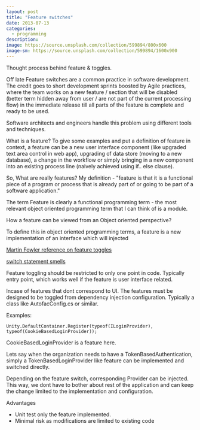 ```yaml
---
layout: post
title: "Feature switches"
date: 2013-07-13
categories:
  - programming
description:
image: https://source.unsplash.com/collection/599894/800x600
image-sm: https://source.unsplash.com/collection/599894/1600x900
---
```


Thought process behind feature & toggles.

Off late Feature switches are a common practice in software development. The credit goes to short development sprints boosted by Agile practices, where the team works on a new feature / section that will be disabled (better term hidden away from user / are not part of the current processing flow) in the immediate release till all parts of the feature is complete and ready to be used.

Software architects and engineers handle this problem using different tools and techniques.

What is a feature?
To give some examples and put a definition of feature in context, a feature can be a new user interface component (like upgraded text area control in web app), upgrading of data store (moving to a new database), a change in the workflow or simply bringing in a new component into an existing process line (naively achieved using  if.. else clause).

So, What are really features?
My definition - "feature is that it is a functional piece of a program or process that is already part of or going to be part of a software application."

The term Feature is clearly a functional programming term - the most relevant object oriented programming term that I can think of is a module.

How a feature can be viewed from an Object oriented perspective?


To define this in object oriented programming terms, a feature is a new implementation of an interface which will injected

[Martin Fowler reference on feature toggles](http://martinfowler.com/bliki/FeatureToggle.html)

[switch statement smells](http://c2.com/cgi/wiki?SwitchStatementsSmell)

Feature toggling should be restricted to only one point in code.
Typically entry point, which works well if the feature is user interface related.

Incase of features that dont correspond to UI. The features must be designed to be toggled from dependency injection configuration. Typically a class like AutofacConfig.cs or similar.

Examples:

`Unity.DefaultContainer.Register(typeof(ILoginProvider), typeof(CookieBasedLoginProvider));`

CookieBasedLoginProvider is a feature here.

Lets say when the organization needs to have a TokenBasedAuthentication, simply a TokenBasedLoginProvider like feature can be implemented and switched directly.

Depending on the feature switch, corresponding Provider can be injected. This way, we dont have to bother about rest of the application and can keep the change limited to the implementation and configuration.

Advantages
- Unit test only the feature implemented.
- Minimal risk as modifications are limited to existing code
